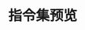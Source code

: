# 指令集预览

<script setup>
import { ref, computed } from 'vue';

const directives = ref([
  {
    name: 'v-backtop',
    description: '返回顶部指令，当页面滚动到一定高度时显示返回顶部按钮',
    link: '/directives/backtop',
    category: '交互类'
  },
  {
    name: 'v-copy',
    description: '一键复制文本内容，支持动态文本和复制状态反馈',
    link: '/directives/copy',
    category: '交互类'
  },
  {
    name: 'v-clickout',
    description: '点击外部处理函数，支持自定义点击外部处理函数',
    link: '/directives/clickout',
    category: '交互类'
  },
  {
    name: 'v-hotkey',
    description: '监听键盘事件，支持自定义多个快捷键和回掉函数',
    link: '/directives/hotkey',
    category: '交互类'
  },
  {
    name: 'v-tooltip',
    description: '为元素添加悬浮提示，支持自定义提示内容和位置',
    link: '/directives/tooltip',
    category: '交互类'
  },
  {
    name: 'v-preload',
    description: '预加载指令，支持页面预加载和资源预加载',
    link: '/directives/preload',
    category: '交互类'
  },
  
  {
    name: 'v-emoji',
    description: '禁止表情符号输入功能，防止在表单中用户输入表情符号',
    link: '/directives/emoji',
    category: '表单类'
  },
  {
    name: "v-trim",
    description: "去除输入框首尾空格，防止用户输入空格",
    link: "/directives/trim",
    category: "表单类"
  },
  {
    name: "v-ellipsis",
    description: '文本溢出时自动添加省略号，支持自定义行数',
    link: '/directives/ellipsis',
    category: '视觉类'
  },
  {
    name: 'v-focus',
    description: '自动聚焦表单元素，提升表单交互体验',
    link: '/directives/focus',
    category: '表单类'
  },
  {
    name: "v-pwdvisible",
    description: "密码可见性切换功能",
    link: "/directives/pwdvisible",
    category: '表单类'
  },
  {
    name: "v-clearable",
    description: "为输入框或文本域添加一个清除按钮，点击后可以快速清空内容",
    link: "/directives/clearable",
    category: '表单类'
  },
  {
    name: "v-debounce",
    description: "防抖函数，用于减少事件触发频率",
    link: "/directives/debounce",
    category: '交互类'
  },
  {
    name: "v-throttle",
    description: "节流函数，用于控制事件触发频率",
    link: "/directives/throttle",
    category: '交互类'
  },
  {
    name: 'v-highlight',
    description: '灵活的文本高亮效果，支持多种颜色格式和自动对比度',
    link: '/directives/highlight',
    category: '视觉类'
  },
  {
    name: 'v-watermarker',
    description: '为元素添加水印效果，支持自定义水印文本和样式',
    link: '/directives/watermarker',
    category: '视觉类'
  },
  {
    name: 'v-longpress',
    description: '长按事件功能，支持自定义长按时间',
    link: '/directives/longpress',
    category: '交互类'
  },
  {
    name: 'v-scroolto',
    description: '滚动到指定元素，支持自定义滚动行为',
    link: '/directives/scrollto',
    category: '交互类'
  },
  {
    name: 'v-spare',
    description: '处理图片加载失败场景，自动切换到备用图片',
    link: '/directives/spare',
    category: '视觉类'
  },
  {
    name: 'v-doubleclick',
    description: '双击事件处理，提供更丰富的交互方式',
    link: '/directives/doubleclick',
    category: '交互类'
  },
  {
    name: 'v-threeclick',
    description: '三击事件处理，支持自定义三击时间',
    link: '/directives/threeclick',
    category: '交互类'
  },
  {
    name: "v-drag",
    description: '创建可拖动的元素，支持设置范围、设置回掉函数',
    link: '/directives/drag',
    category: '交互类'
  },
  {
    name: 'v-ripple',
    description: '给目标元素添加水波纹效果，支持自定义波纹颜色和时长',
    link: '/directives/ripple',
    category: '视觉类'
  },
  {
    name: 'v-countup',
    description: '数字滚动动画效果，支持指定目标数值或使用元素内容作为目标值',
    link: '/directives/countup',
    category: '视觉类'
  },
  {
    name: 'v-lazyload',
    description: '图片懒加载功能，支持自定义加载时机',
    link: '/directives/lazyload',
    category: '视觉类'
  },{
    name: 'v-fitfont',
    description: '根据容器的大小动态调整文本的字体大小',
    link: '/directives/fitfont',
    category: '视觉类'
  },{
    name:'v-autobox',
    description: '自动调整box大小以适应其内容',
    link: '/directives/autobox',
    category: '视觉类'
  },{
    name: 'v-boxresize',
    description: '监听元素的尺寸变化，并在尺寸变化时触发回调函数',
    link: '/directives/boxresize',
    category: '交互类'
  }, {
    name: 'v-verify',
    description: '表单验证功能，支持自定义验证规则和错误提示',
    link: '/directives/verify',
    category: '表单类'
  },{
    name:'v-draggablesort',
    description: '拖拽元素来重新排序列表，并且在拖拽完成后更新数据',
    link: '/directives/draggablesort',
    category: '交互类'
  },{
    name: 'v-autoinputtype',
    description: '根据输入内容自动切换输入框类型，例如在输入邮箱时自动切换到邮箱输入框',
    link: '/directives/autoinputtype',
    category: '表单类'
  },{
    name: 'v-fullscreen',
    description: '点击元素全屏显示，再次点击退出全屏',
    link: '/directives/fullscreen',
    category: '交互类'
  },{
    name: 'v-infinite-scroll',
    description: '实现无限滚动功能，当滚动到底部时触发加载更多数据',
    link: '/directives/infinitescroll',
    category: '视觉类'
  },
  {
    name: 'v-mousefollow',
    description: '鼠标跟随指令，支持自定义跟随元素和位置',
    link: '/directives/mousefollow',
    category: '视觉类'
  },
]);

const categories = {
  '交互类': 'var(--vp-c-brand)',
  '视觉类': 'var(--vp-c-green)',
  '表单类': 'var(--vp-c-yellow)'
};

const groupedDirectives = computed(() => {
  const groups = {};
  directives.value.forEach(directive => {
    if (!groups[directive.category]) {
      groups[directive.category] = [];
    }
    groups[directive.category].push(directive);
  });
  return groups;
});
</script>

<style>
.category-section {
  margin-bottom: 3rem;
}

.category-title {
  font-size: 1.5rem;
  font-weight: 600;
  margin-bottom: 1.5rem;
  padding-bottom: 0.5rem;
}

.directive-grid {
  display: grid;
  grid-template-columns: repeat(3, 1fr);
  gap: 1.5rem;
  margin: 1rem 0;
}

@media (max-width: 1200px) {
  .directive-grid {
    grid-template-columns: repeat(2, 1fr);
  }
}

@media (max-width: 768px) {
  .directive-grid {
    grid-template-columns: 1fr;
  }
}

.directive-card {
  border: 1px solid var(--vp-c-divider);
  border-radius: 8px;
  padding: 1.5rem;
  transition: all 0.3s ease;
  cursor: pointer;
  text-decoration: none;
  height: 100%;
  display: flex;
  flex-direction: column;
}

.directive-card:hover {
  transform: translateY(-2px);
  box-shadow: 0 4px 12px rgba(0, 0, 0, 0.1);
  border-color: var(--vp-c-brand);
}

.directive-name {
  font-size: 1.25rem;
  font-weight: 600;
  color: var(--vp-c-brand);
  margin-bottom: 0.75rem;
}

.directive-description {
  color: var(--vp-c-text-2);
  line-height: 1.5;
  overflow: hidden;
  text-overflow: ellipsis;
  display: -webkit-box;
  -webkit-line-clamp: 2;
  -webkit-box-orient: vertical;
  flex-grow: 1;
}
</style>

<template v-for="(directives, category) in groupedDirectives" :key="category">
  <div class="category-section">
    <h2 class="category-title" :style="{ color: categories[category] }">
      {{ category }}
    </h2>
    <div class="directive-grid">
      <a
        v-for="directive in directives"
        :key="directive.name"
        :href="directive.link"
        class="directive-card"
      >
        <div class="directive-name">{{ directive.name }}</div>
        <div class="directive-description">{{ directive.description }}</div>
      </a>
    </div>
  </div>
</template>
